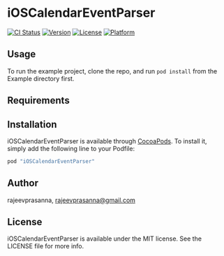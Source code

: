 # iOSCalendarEventParser

[![CI Status](http://img.shields.io/travis/rajeevprasanna/iOSCalendarEventParser.svg?style=flat)](https://travis-ci.org/rajeevprasanna/iOSCalendarEventParser)
[![Version](https://img.shields.io/cocoapods/v/iOSCalendarEventParser.svg?style=flat)](http://cocoapods.org/pods/iOSCalendarEventParser)
[![License](https://img.shields.io/cocoapods/l/iOSCalendarEventParser.svg?style=flat)](http://cocoapods.org/pods/iOSCalendarEventParser)
[![Platform](https://img.shields.io/cocoapods/p/iOSCalendarEventParser.svg?style=flat)](http://cocoapods.org/pods/iOSCalendarEventParser)

## Usage

To run the example project, clone the repo, and run `pod install` from the Example directory first.

## Requirements

## Installation

iOSCalendarEventParser is available through [CocoaPods](http://cocoapods.org). To install
it, simply add the following line to your Podfile:

```ruby
pod "iOSCalendarEventParser"
```

## Author

rajeevprasanna, rajeevprasanna@gmail.com

## License

iOSCalendarEventParser is available under the MIT license. See the LICENSE file for more info.
